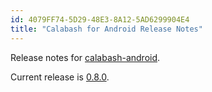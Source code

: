 ```yaml
---
id: 4079FF74-5D29-48E3-8A12-5AD6299904E4
title: "Calabash for Android Release Notes"
---
```


Release notes for [calabash-android](https://github.com/calabash/calabash-android).

Current release is [0.8.0](0.8.0).

